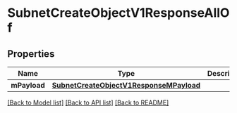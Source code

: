 # SubnetCreateObjectV1ResponseAllOf

## Properties
Name | Type | Description | Notes
------------ | ------------- | ------------- | -------------
**mPayload** | [**SubnetCreateObjectV1ResponseMPayload**](SubnetCreateObjectV1ResponseMPayload.md) |  | 

[[Back to Model list]](../README.md#documentation-for-models) [[Back to API list]](../README.md#documentation-for-api-endpoints) [[Back to README]](../README.md)


